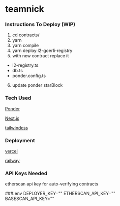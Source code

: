 # teamnick

### Instructions To Deploy (WIP)

1. cd contracts/
2. yarn
3. yarn compile
4. yarn deploy:l2-goerli-registry
5. with new contract replace it

- l2-registry.ts
- db.ts
- ponder.config.ts

6. update ponder starBlock

### Tech Used

[Ponder](https://ponder.sh/)

[Next.js](https://nextjs.org/)

[tailwindcss](https://tailwindcss.com/)

### Deployment

[vercel](https://vercel.com/)

[railway](https://railway.app/)

### API Keys Needed

etherscan api key for auto-verifying contracts

###.env
DEPLOYER_KEY=""
ETHERSCAN_API_KEY=""
BASESCAN_API_KEY=""
